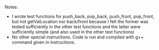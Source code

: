 Notes:
- I wrote test functions for push_back, pop_back, push_front, pop_front, but not getValLocation nor back/front because I felt the former was tested sufficiently in the other test functions and the latter were sufficiently simple (and also used in the other test functions)
- No other special instructions. Code is run and compiled with g++ command given in instructions.